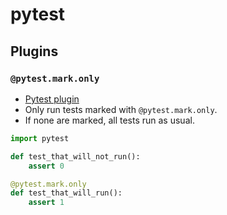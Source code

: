 # pytest


## Plugins

### `@pytest.mark.only`

- [Pytest plugin](https://github.com/theY4Kman/pytest-only)
- Only run tests marked with `@pytest.mark.only`. 
- If none are marked, all tests run as usual.

```python
import pytest

def test_that_will_not_run():
    assert 0

@pytest.mark.only
def test_that_will_run():
    assert 1
```